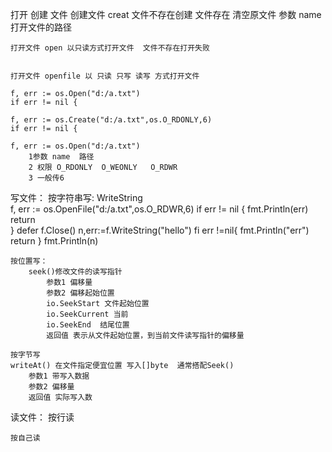 打开 创建 文件
    创建文件 creat 文件不存在创建 文件存在 清空原文件
            参数 name 打开文件的路径
    
    打开文件 open 以只读方式打开文件  文件不存在打开失败

    
    打开文件 openfile 以 只读 只写 读写 方式打开文件

    f, err := os.Open("d:/a.txt")
	if err != nil {

    f, err := os.Create("d:/a.txt",os.O_RDONLY,6)
	if err != nil {

    f, err := os.Open("d:/a.txt")     
        1参数 name  路径   
        2 权限 O_RDONLY  O_WEONLY   O_RDWR 
        3 一般传6

写文件：
    按字符串写:  WriteString  
    f, err := os.OpenFile("d:/a.txt",os.O_RDWR,6)
	if err != nil {
        fmt.Println(err)
        return    
    }
    defer f.Close()
    n,err:=f.WriteString("hello")
    fi err !=nil{
        fmt.Println("err")
        return
    }
    fmt.Println(n)


    按位置写：
        seek()修改文件的读写指针 
            参数1 偏移量
            参数2 偏移起始位置
            io.SeekStart 文件起始位置
            io.SeekCurrent 当前
            io.SeekEnd  结尾位置
            返回值 表示从文件起始位置，到当前文件读写指针的偏移量

    按字节写
    writeAt() 在文件指定便宜位置 写入[]byte  通常搭配Seek()
        参数1 带写入数据
        参数2 偏移量
        返回值 实际写入数


读文件：
    按行读

    按自己读